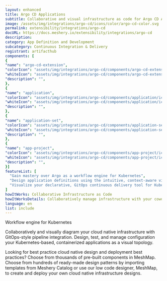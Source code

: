 ```yaml
---
layout: enhanced
title: Argo CD Applications
subtitle: Collaborative and visual infrastructure as code for Argo CD Applications
image: /assets/img/integrations/argo-cd/icons/color/argo-cd-color.svg
permalink: extensibility/integrations/argo-cd
docURL: https://docs.meshery.io/extensibility/integrations/argo-cd
description: 
category: App Definition and Development
subcategory: Continuous Integration & Delivery
registrant: artifacthub
components: [
{
"name": "argo-cd-extension",
"colorIcon": "assets/img/integrations/argo-cd/components/argo-cd-extension/icons/color/argo-cd-extension-color.svg",
"whiteIcon": "assets/img/integrations/argo-cd/components/argo-cd-extension/icons/white/argo-cd-extension-white.svg",
"description": "",
},
{
"name": "application",
"colorIcon": "assets/img/integrations/argo-cd/components/application/icons/color/application-color.svg",
"whiteIcon": "assets/img/integrations/argo-cd/components/application/icons/white/application-white.svg",
"description": "",
},
{
"name": "application-set",
"colorIcon": "assets/img/integrations/argo-cd/components/application-set/icons/color/application-set-color.svg",
"whiteIcon": "assets/img/integrations/argo-cd/components/application-set/icons/white/application-set-white.svg",
"description": "",
},
{
"name": "app-project",
"colorIcon": "assets/img/integrations/argo-cd/components/app-project/icons/color/app-project-color.svg",
"whiteIcon": "assets/img/integrations/argo-cd/components/app-project/icons/white/app-project-white.svg",
"description": "",
}]
featureList: [
  "Gain mastery over Argo as a workflow engine for Kubernetes",
  "Design application definitions using the intuitive, context-aware visual designer, MeshMap.",
  "Visualize your declarative, GitOps continuous delivery tool for Kubernetes."
]
howItWorks: Collaborative Infrastructure as Code
howItWorksDetails: Collaboratively manage infrastructure with your coworkers synchronously sharing the same designs.
language: en
list: include
---
```

<p>
Workflow engine for Kubernetes
</p>
<p>
    Collaboratively and visually diagram your cloud native infrastructure with GitOps-style pipeline integration. Design, test, and manage configuration your Kubernetes-based, containerized applications as a visual topology.
</p>
<p>
    Looking for best practice cloud native design and deployment best practices? Choose from thousands of pre-built components in MeshMap. Choose from hundreds of ready-made design patterns by importing templates from Meshery Catalog or use our low code designer, MeshMap, to create and deploy your own cloud native infrastructure designs.
</p>
